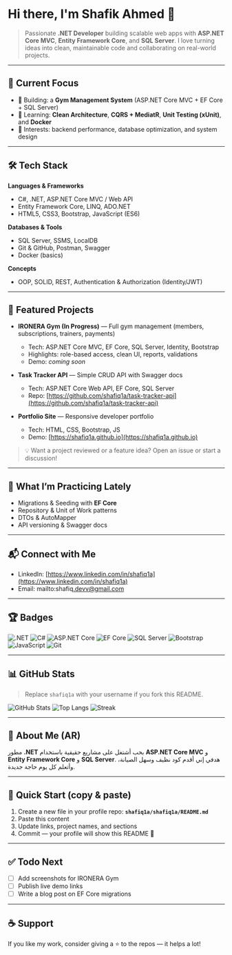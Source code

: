 # Hi there, I'm Shafik Ahmed 👋

> Passionate **.NET Developer** building scalable web apps with **ASP.NET Core MVC**, **Entity Framework Core**, and **SQL Server**. I love turning ideas into clean, maintainable code and collaborating on real-world projects.

---

## 🚀 Current Focus

* 🔭 Building: a **Gym Management System** (ASP.NET Core MVC + EF Core + SQL Server)
* 🌱 Learning: **Clean Architecture**, **CQRS + MediatR**, **Unit Testing (xUnit)**, and **Docker**
* 🧠 Interests: backend performance, database optimization, and system design

---

## 🛠️ Tech Stack

**Languages & Frameworks**

* C#, .NET, ASP.NET Core MVC / Web API
* Entity Framework Core, LINQ, ADO.NET
* HTML5, CSS3, Bootstrap, JavaScript (ES6)

**Databases & Tools**

* SQL Server, SSMS, LocalDB
* Git & GitHub, Postman, Swagger
* Docker (basics)

**Concepts**

* OOP, SOLID, REST, Authentication & Authorization (Identity/JWT)

---

## 📌 Featured Projects

* **IRONERA Gym (In Progress)** — Full gym management (members, subscriptions, trainers, payments)

  * Tech: ASP.NET Core MVC, EF Core, SQL Server, Identity, Bootstrap
  * Highlights: role-based access, clean UI, reports, validations
  * Demo: *coming soon*
* **Task Tracker API** — Simple CRUD API with Swagger docs

  * Tech: ASP.NET Core Web API, EF Core, SQL Server
  * Repo: [https://github.com/shafiq1a/task-tracker-api](https://github.com/shafiq1a/task-tracker-api)
* **Portfolio Site** — Responsive developer portfolio

  * Tech: HTML, CSS, Bootstrap, JS
  * Demo: [https://shafiq1a.github.io](https://shafiq1a.github.io)

> 💡 Want a project reviewed or a feature idea? Open an issue or start a discussion!

---

## 🧪 What I’m Practicing Lately

* Migrations & Seeding with **EF Core**
* Repository & Unit of Work patterns
* DTOs & AutoMapper
* API versioning & Swagger docs

---

## 📬 Connect with Me

* LinkedIn: [https://www.linkedin.com/in/shafiq1a](https://www.linkedin.com/in/shafiq1a)
* Email: mailto\:shafiq[.devv@gmail.com](mailto:.devv@gmail.com)

---

## 🏆 Badges

![.NET](https://img.shields.io/badge/.NET-512BD4?logo=dotnet\&logoColor=fff)
![C#](https://img.shields.io/badge/C%23-239120?logo=csharp\&logoColor=fff)
![ASP.NET Core](https://img.shields.io/badge/ASP.NET%20Core-512BD4?logo=dotnet\&logoColor=fff)
![EF Core](https://img.shields.io/badge/EF%20Core-512BD4?logo=dotnet\&logoColor=fff)
![SQL Server](https://img.shields.io/badge/SQL%20Server-CC2927?logo=microsoftsqlserver\&logoColor=fff)
![Bootstrap](https://img.shields.io/badge/Bootstrap-7952B3?logo=bootstrap\&logoColor=fff)
![JavaScript](https://img.shields.io/badge/JavaScript-F7DF1E?logo=javascript\&logoColor=000)
![Git](https://img.shields.io/badge/Git-F05032?logo=git\&logoColor=fff)

---

## 📊 GitHub Stats

> Replace `shafiq1a` with your username if you fork this README.

![GitHub Stats](https://github-readme-stats.vercel.app/api?username=shafiq1a\&show_icons=true)
![Top Langs](https://github-readme-stats.vercel.app/api/top-langs/?username=shafiq1a\&layout=compact)
![Streak](https://streak-stats.demolab.com?user=shafiq1a)

---

## 💬 About Me (AR)

مطور **.NET** بحب أشتغل على مشاريع حقيقية باستخدام **ASP.NET Core MVC** و **Entity Framework Core** و **SQL Server**. هدفي إني أقدم كود نظيف وسهل الصيانة، وأتعلم كل يوم حاجة جديدة.

---

## 🧭 Quick Start (copy & paste)

1. Create a new file in your profile repo: **`shafiq1a/shafiq1a/README.md`**
2. Paste this content
3. Update links, project names, and sections
4. Commit — your profile will show this README 🎉

---

## ✅ Todo Next

* [ ] Add screenshots for IRONERA Gym
* [ ] Publish live demo links
* [ ] Write a blog post on EF Core migrations

---

## ☕ Support

If you like my work, consider giving a ⭐ to the repos — it helps a lot!

